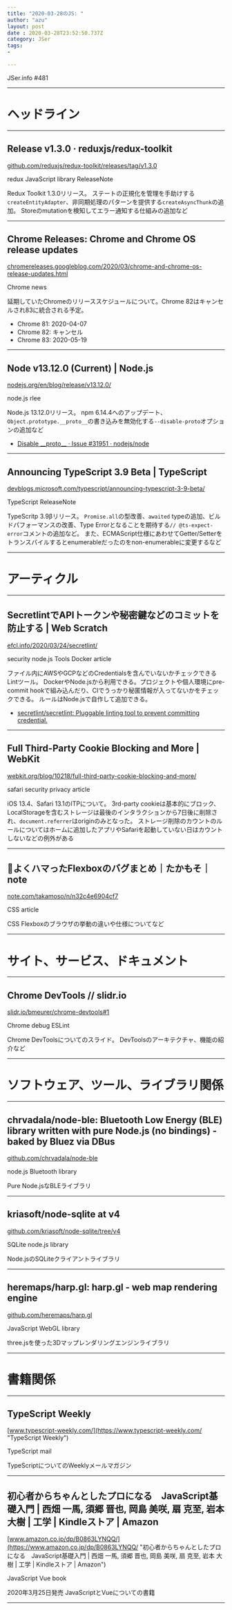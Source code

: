 ```yaml
---
title: "2020-03-28のJS: "
author: "azu"
layout: post
date : 2020-03-28T23:52:50.737Z
category: JSer
tags:
-

---
```


JSer.info #481

----

<h1 class="site-genre">ヘッドライン</h1>

----

## Release v1.3.0 · reduxjs/redux-toolkit
[github.com/reduxjs/redux-toolkit/releases/tag/v1.3.0](https://github.com/reduxjs/redux-toolkit/releases/tag/v1.3.0 "Release v1.3.0 · reduxjs/redux-toolkit")
<p class="jser-tags jser-tag-icon"><span class="jser-tag">redux</span> <span class="jser-tag">JavaScript</span> <span class="jser-tag">library</span> <span class="jser-tag">ReleaseNote</span></p>

Redux Toolkit 1.3.0リリース。
ステートの正規化を管理を手助けする`createEntityAdapter`、非同期処理のパターンを提供する`createAsyncThunk`の追加。
Storeのmutationを検知してエラー通知する仕組みの追加など


----

## Chrome Releases: Chrome and Chrome OS release updates
[chromereleases.googleblog.com/2020/03/chrome-and-chrome-os-release-updates.html](https://chromereleases.googleblog.com/2020/03/chrome-and-chrome-os-release-updates.html "Chrome Releases: Chrome and Chrome OS release updates")
<p class="jser-tags jser-tag-icon"><span class="jser-tag">Chrome</span> <span class="jser-tag">news</span></p>

延期していたChromeのリリーススケジュールについて。Chrome 82はキャンセルされ83に統合される予定。

- Chrome 81: 2020-04-07
- Chrome 82: キャンセル
- Chrome 83: 2020-05-19


----

## Node v13.12.0 (Current) | Node.js
[nodejs.org/en/blog/release/v13.12.0/](https://nodejs.org/en/blog/release/v13.12.0/ "Node v13.12.0 (Current) | Node.js")
<p class="jser-tags jser-tag-icon"><span class="jser-tag">node.js</span> <span class="jser-tag">rlee</span></p>

Node.js 13.12.0リリース。
npm 6.14.4へのアップデート、`Object.prototype.__proto__`の書き込みを無効化する`--disable-proto`オプションの追加など

- [Disable \_\_proto\_\_ · Issue #31951 · nodejs/node](https://github.com/nodejs/node/issues/31951 "Disable \_\_proto\_\_ · Issue #31951 · nodejs/node")

----

## Announcing TypeScript 3.9 Beta | TypeScript
[devblogs.microsoft.com/typescript/announcing-typescript-3-9-beta/](https://devblogs.microsoft.com/typescript/announcing-typescript-3-9-beta/ "Announcing TypeScript 3.9 Beta | TypeScript")
<p class="jser-tags jser-tag-icon"><span class="jser-tag">TypeScript</span> <span class="jser-tag">ReleaseNote</span></p>

TypeScritp 3.9βリリース。
`Promise.all`の型改善、`awaited` typeの追加、ビルドパフォーマンスの改善、Type Errorとなることを期待する`// @ts-expect-error`コメントの追加など。
また、ECMAScript仕様にあわせてGetter/Setterをトランスパイルするとenumerableだったのをnon-enumerableに変更するなど


----
<h1 class="site-genre">アーティクル</h1>

----

## SecretlintでAPIトークンや秘密鍵などのコミットを防止する | Web Scratch
[efcl.info/2020/03/24/secretlint/](https://efcl.info/2020/03/24/secretlint/ "SecretlintでAPIトークンや秘密鍵などのコミットを防止する | Web Scratch")
<p class="jser-tags jser-tag-icon"><span class="jser-tag">security</span> <span class="jser-tag">node.js</span> <span class="jser-tag">Tools</span> <span class="jser-tag">Docker</span> <span class="jser-tag">article</span></p>

ファイル内にAWSやGCPなどのCredentialsを含んでいないかチェックできるLintツール。
DockerやNode.jsから利用できる。プロジェクトや個人環境にpre-commit hookで組み込んだり、CIでうっかり秘匿情報が入ってないかをチェックできる。
ルールはNode.jsで自作して追加できる。

- [secretlint/secretlint: Pluggable linting tool to prevent committing credential.](https://github.com/secretlint/secretlint "secretlint/secretlint: Pluggable linting tool to prevent committing credential.")

----

## Full Third-Party Cookie Blocking and More | WebKit
[webkit.org/blog/10218/full-third-party-cookie-blocking-and-more/](https://webkit.org/blog/10218/full-third-party-cookie-blocking-and-more/ "Full Third-Party Cookie Blocking and More | WebKit")
<p class="jser-tags jser-tag-icon"><span class="jser-tag">safari</span> <span class="jser-tag">security</span> <span class="jser-tag">privacy</span> <span class="jser-tag">article</span></p>

iOS 13.4、Safari 13.1のITPについて。
3rd-party cookieは基本的にブロック、LocalStorageを含むストレージは最後のインタラクションから7日後に削除され、`document.referrer`はoriginのみとなった。
ストレージ削除のカウントのルールについてはホームに追加したアプリやSafariを起動していない日はカウントしないなどの例外がある


----

## 🐛よくハマったFlexboxのバグまとめ｜たかもそ｜note
[note.com/takamoso/n/n32c4e6904cf7](https://note.com/takamoso/n/n32c4e6904cf7 "🐛よくハマったFlexboxのバグまとめ｜たかもそ｜note")
<p class="jser-tags jser-tag-icon"><span class="jser-tag">CSS</span> <span class="jser-tag">article</span></p>

CSS Flexboxのブラウザの挙動の違いや仕様についてなど


----
<h1 class="site-genre">サイト、サービス、ドキュメント</h1>

----

## Chrome DevTools // slidr.io
[slidr.io/bmeurer/chrome-devtools#1](https://slidr.io/bmeurer/chrome-devtools#1 "Chrome DevTools // slidr.io")
<p class="jser-tags jser-tag-icon"><span class="jser-tag">Chrome</span> <span class="jser-tag">debug</span> <span class="jser-tag">ESLint</span></p>

Chrome DevToolsについてのスライド。
DevToolsのアーキテクチャ、機能の紹介など


----
<h1 class="site-genre">ソフトウェア、ツール、ライブラリ関係</h1>

----

## chrvadala/node-ble: Bluetooth Low Energy (BLE) library written with pure Node.js (no bindings) - baked by Bluez via DBus
[github.com/chrvadala/node-ble](https://github.com/chrvadala/node-ble "chrvadala/node-ble: Bluetooth Low Energy (BLE) library written with pure Node.js (no bindings) - baked by Bluez via DBus")
<p class="jser-tags jser-tag-icon"><span class="jser-tag">node.js</span> <span class="jser-tag">Bluetooth</span> <span class="jser-tag">library</span></p>

Pure Node.jsなBLEライブラリ


----

## kriasoft/node-sqlite at v4
[github.com/kriasoft/node-sqlite/tree/v4](https://github.com/kriasoft/node-sqlite/tree/v4 "kriasoft/node-sqlite at v4")
<p class="jser-tags jser-tag-icon"><span class="jser-tag">SQLite</span> <span class="jser-tag">node.js</span> <span class="jser-tag">library</span></p>

Node.jsのSQLiteクライアントライブラリ


----

## heremaps/harp.gl: harp.gl - web map rendering engine
[github.com/heremaps/harp.gl](https://github.com/heremaps/harp.gl "heremaps/harp.gl: harp.gl - web map rendering engine")
<p class="jser-tags jser-tag-icon"><span class="jser-tag">JavaScript</span> <span class="jser-tag">WebGL</span> <span class="jser-tag">library</span></p>

three.jsを使った3Dマップレンダリングエンジンライブラリ


----
<h1 class="site-genre">書籍関係</h1>

----

## TypeScript Weekly
[www.typescript-weekly.com/](https://www.typescript-weekly.com/ "TypeScript Weekly")
<p class="jser-tags jser-tag-icon"><span class="jser-tag">TypeScript</span> <span class="jser-tag">mail</span></p>

TypeScriptについてのWeeklyメールマガジン


----

## 初心者からちゃんとしたプロになる　JavaScript基礎入門 | 西畑 一馬, 須郷 晋也, 岡島 美咲, 扇 克至, 岩本 大樹 | 工学 | Kindleストア | Amazon
[www.amazon.co.jp/dp/B0863LYNQQ/](https://www.amazon.co.jp/dp/B0863LYNQQ/ "初心者からちゃんとしたプロになる　JavaScript基礎入門 | 西畑 一馬, 須郷 晋也, 岡島 美咲, 扇 克至, 岩本 大樹 | 工学 | Kindleストア | Amazon")
<p class="jser-tags jser-tag-icon"><span class="jser-tag">JavaScript</span> <span class="jser-tag">Vue</span> <span class="jser-tag">book</span></p>

2020年3月25日発売
JavaScriptとVueについての書籍


----
